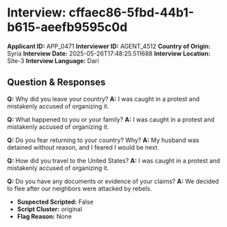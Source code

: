 # Interview: cffaec86-5fbd-44b1-b615-aeefb9595c0d
**Applicant ID:** APP_0471
**Interviewer ID:** AGENT_4512
**Country of Origin:** Syria
**Interview Date:** 2025-05-26T17:48:25.511688
**Interview Location:** Site-3
**Interview Language:** Dari

## Question & Responses

**Q:** Why did you leave your country?
**A:** I was caught in a protest and mistakenly accused of organizing it.

**Q:** What happened to you or your family?
**A:** I was caught in a protest and mistakenly accused of organizing it.

**Q:** Do you fear returning to your country? Why?
**A:** My husband was detained without reason, and I feared I would be next.

**Q:** How did you travel to the United States?
**A:** I was caught in a protest and mistakenly accused of organizing it.

**Q:** Do you have any documents or evidence of your claims?
**A:** We decided to flee after our neighbors were attacked by rebels.

- **Suspected Scripted:** False
- **Script Cluster:** original
- **Flag Reason:** None